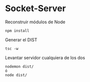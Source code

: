# Socket-Server


Reconstruir módulos de Node
```
npm install
```
Generar el DIST
```
tsc -w
```
Levantar servidor cualquiera de los dos
```
nodemon dist/
ó
node dist/
```